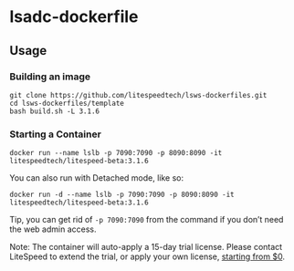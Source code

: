 # lsadc-dockerfile

## Usage
### Building an image

```
git clone https://github.com/litespeedtech/lsws-dockerfiles.git
cd lsws-dockerfiles/template
bash build.sh -L 3.1.6
```

### Starting a Container
```
docker run --name lslb -p 7090:7090 -p 8090:8090 -it litespeedtech/litespeed-beta:3.1.6
```
You can also run with Detached mode, like so:
```
docker run -d --name lslb -p 7090:7090 -p 8090:8090 -it litespeedtech/litespeed-beta:3.1.6
```
Tip, you can get rid of `-p 7090:7090` from the command if you don’t need the web admin access.  

Note: The container will auto-apply a 15-day trial license. Please contact LiteSpeed to extend the trial, or apply your own license, [starting from $0](https://www.litespeedtech.com/pricing).
